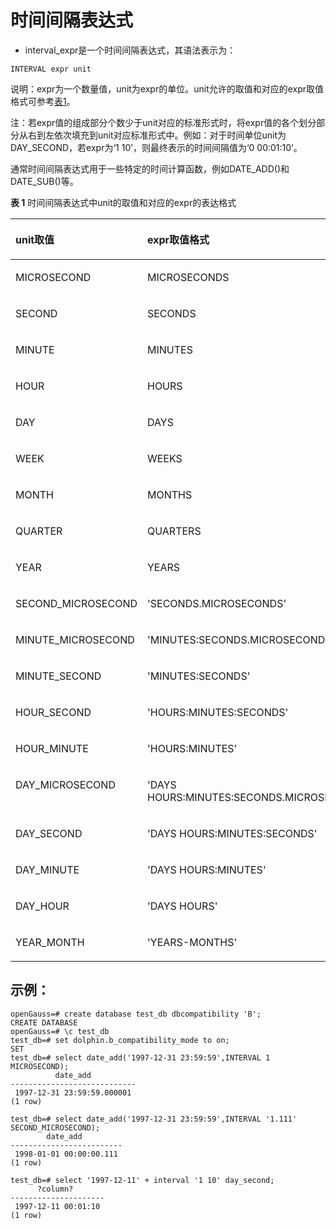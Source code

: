 # 时间间隔表达式

-   interval_expr是一个时间间隔表达式，其语法表示为：
```
INTERVAL expr unit
```
说明：expr为一个数量值，unit为expr的单位。unit允许的取值和对应的expr取值格式可参考[表1](#intervalexpr_unit_expr_tbl)。

注：若expr值的组成部分个数少于unit对应的标准形式时，将expr值的各个划分部分从右到左依次填充到unit对应标准形式中。例如：对于时间单位unit为DAY_SECOND，若expr为‘1 10’，则最终表示的时间间隔值为‘0 00:01:10’。

通常时间间隔表达式用于一些特定的时间计算函数，例如DATE_ADD()和DATE_SUB()等。

**表 1**  时间间隔表达式中unit的取值和对应的expr的表达格式

<a name="intervalexpr_unit_expr_tbl"></a>
<table>
<thead align="left">
<tr>
<th class="cellrowborder" valign="top" width="50%"><p>unit取值</p>
</th>
<th class="cellrowborder" valign="top" width="50%"><p>expr取值格式</p>
</th>
</tr>
</thead>
<tbody>
<tr>
<td class="cellrowborder" valign="top" width="50%"><p>MICROSECOND</p>
</td>
<td class="cellrowborder" valign="top" width="50%"><p>MICROSECONDS</p>
</td>
</tr>
<tr>
<td class="cellrowborder" valign="top" width="50%"><p>SECOND</p>
</td>
<td class="cellrowborder" valign="top" width="50%"><p>SECONDS</p>
</td>
</tr>
<tr>
<td class="cellrowborder" valign="top" width="50%"><p>MINUTE</p>
</td>
<td class="cellrowborder" valign="top" width="50%"><p>MINUTES</p>
</td>
</tr>
<tr>
<td class="cellrowborder" valign="top" width="50%"><p>HOUR</p>
</td>
<td class="cellrowborder" valign="top" width="50%"><p>HOURS</p>
</td>
</tr>
<tr>
<td class="cellrowborder" valign="top" width="50%"><p>DAY</p>
</td>
<td class="cellrowborder" valign="top" width="50%"><p>DAYS</p>
</td>
</tr>
<tr>
<td class="cellrowborder" valign="top" width="50%"><p>WEEK</p>
</td>
<td class="cellrowborder" valign="top" width="50%"><p>WEEKS</p>
</td>
</tr>
<tr>
<td class="cellrowborder" valign="top" width="50%"><p>MONTH</p>
</td>
<td class="cellrowborder" valign="top" width="50%"><p>MONTHS</p>
</td>
</tr>
<tr>
<td class="cellrowborder" valign="top" width="50%"><p>QUARTER</p>
</td>
<td class="cellrowborder" valign="top" width="50%"><p>QUARTERS</p>
</td>
</tr>
<tr>
<td class="cellrowborder" valign="top" width="50%"><p>YEAR</p>
</td>
<td class="cellrowborder" valign="top" width="50%"><p>YEARS</p>
</td>
</tr>
<tr>
<td class="cellrowborder" valign="top" width="50%"><p>SECOND_MICROSECOND</p>
</td>
<td class="cellrowborder" valign="top" width="50%"><p>'SECONDS.MICROSECONDS'</p>
</td>
</tr>
<tr>
<td class="cellrowborder" valign="top" width="50%"><p>MINUTE_MICROSECOND</p>
</td>
<td class="cellrowborder" valign="top" width="50%"><p>'MINUTES:SECONDS.MICROSECONDS'</p>
</td>
</tr>
<tr>
<td class="cellrowborder" valign="top" width="50%"><p>MINUTE_SECOND</p>
</td>
<td class="cellrowborder" valign="top" width="50%"><p>'MINUTES:SECONDS'</p>
</td>
</tr>
<tr>
<td class="cellrowborder" valign="top" width="50%"><p>HOUR_SECOND</p>
</td>
<td class="cellrowborder" valign="top" width="50%"><p>'HOURS:MINUTES:SECONDS'</p>
</td>
</tr>
<tr>
<td class="cellrowborder" valign="top" width="50%"><p>HOUR_MINUTE</p>
</td>
<td class="cellrowborder" valign="top" width="50%"><p>'HOURS:MINUTES'</p>
</td>
</tr>
<tr>
<td class="cellrowborder" valign="top" width="50%"><p>DAY_MICROSECOND</p>
</td>
<td class="cellrowborder" valign="top" width="50%"><p>'DAYS HOURS:MINUTES:SECONDS.MICROSECONDS'</p>
</td>
</tr>
<tr>
<td class="cellrowborder" valign="top" width="50%"><p>DAY_SECOND</p>
</td>
<td class="cellrowborder" valign="top" width="50%"><p>'DAYS HOURS:MINUTES:SECONDS'</p>
</td>
</tr>
<tr>
<td class="cellrowborder" valign="top" width="50%"><p>DAY_MINUTE</p>
</td>
<td class="cellrowborder" valign="top" width="50%"><p>'DAYS HOURS:MINUTES'</p>
</td>
</tr>
<tr>
<td class="cellrowborder" valign="top" width="50%"><p>DAY_HOUR</p>
</td>
<td class="cellrowborder" valign="top" width="50%"><p>'DAYS HOURS'</p>
</td>
</tr>
<tr>
<td class="cellrowborder" valign="top" width="50%"><p>YEAR_MONTH</p>
</td>
<td class="cellrowborder" valign="top" width="50%"><p>'YEARS-MONTHS'</p>
</td>
</tr>
</tbody>
</table>

## 示例：
```
openGauss=# create database test_db dbcompatibility 'B';
CREATE DATABASE
openGauss=# \c test_db 
test_db=# set dolphin.b_compatibility_mode to on;
SET
test_db=# select date_add('1997-12-31 23:59:59',INTERVAL 1 MICROSECOND);
          date_add          
----------------------------
 1997-12-31 23:59:59.000001
(1 row)

test_db=# select date_add('1997-12-31 23:59:59',INTERVAL '1.111' SECOND_MICROSECOND);
        date_add         
-------------------------
 1998-01-01 00:00:00.111
(1 row)

test_db=# select '1997-12-11' + interval '1 10' day_second;
      ?column?       
---------------------
 1997-12-11 00:01:10
(1 row)

```

